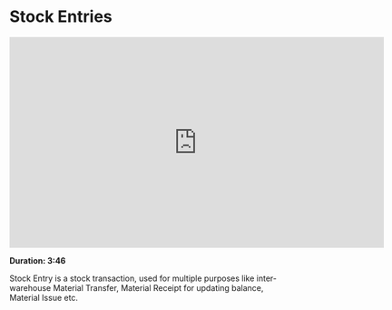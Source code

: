 # Stock Entries

<iframe width="660" height="371" src="https://www.youtube.com/embed/Njt107hlY3I" frameborder="0" allowfullscreen></iframe>

**Duration: 3:46**

Stock Entry is a stock transaction, used for multiple purposes like inter-warehouse Material Transfer, Material Receipt for updating balance, Material Issue etc.
